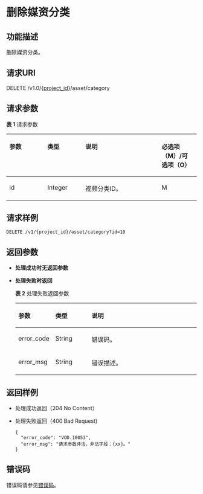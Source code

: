 # 删除媒资分类<a name="ZH-CN_TOPIC_0129004466"></a>

## 功能描述<a name="zh-cn_topic_0128109933_zh-cn_topic_0127930893_section114814192538"></a>

删除媒资分类。

## 请求URI<a name="zh-cn_topic_0128109933_zh-cn_topic_0127930893_section5241024145313"></a>

DELETE /v1.0/\{[project\_id](获取项目ID.md)\}/asset/category

## 请求参数<a name="zh-cn_topic_0128109933_zh-cn_topic_0127930893_section7297229175319"></a>

**表 1**  请求参数

<a name="zh-cn_topic_0128109933_zh-cn_topic_0127930893_table1021891613413"></a>
<table><thead align="left"><tr id="zh-cn_topic_0128109933_zh-cn_topic_0127930893_row132885163342"><th class="cellrowborder" valign="top" width="20%" id="mcps1.2.5.1.1"><p id="zh-cn_topic_0128109933_zh-cn_topic_0127930893_p1628821620341"><a name="zh-cn_topic_0128109933_zh-cn_topic_0127930893_p1628821620341"></a><a name="zh-cn_topic_0128109933_zh-cn_topic_0127930893_p1628821620341"></a>参数</p>
</th>
<th class="cellrowborder" valign="top" width="20%" id="mcps1.2.5.1.2"><p id="zh-cn_topic_0128109933_zh-cn_topic_0127930893_p3288121633413"><a name="zh-cn_topic_0128109933_zh-cn_topic_0127930893_p3288121633413"></a><a name="zh-cn_topic_0128109933_zh-cn_topic_0127930893_p3288121633413"></a>类型</p>
</th>
<th class="cellrowborder" valign="top" width="40%" id="mcps1.2.5.1.3"><p id="zh-cn_topic_0128109933_zh-cn_topic_0127930893_p122881916143419"><a name="zh-cn_topic_0128109933_zh-cn_topic_0127930893_p122881916143419"></a><a name="zh-cn_topic_0128109933_zh-cn_topic_0127930893_p122881916143419"></a>说明</p>
</th>
<th class="cellrowborder" valign="top" width="20%" id="mcps1.2.5.1.4"><p id="zh-cn_topic_0128109924_zh-cn_topic_0127930889_p41029017"><a name="zh-cn_topic_0128109924_zh-cn_topic_0127930889_p41029017"></a><a name="zh-cn_topic_0128109924_zh-cn_topic_0127930889_p41029017"></a>必选项（M）/可选项（O）</p>
</th>
</tr>
</thead>
<tbody><tr id="zh-cn_topic_0128109933_zh-cn_topic_0127930893_row32881816173417"><td class="cellrowborder" valign="top" width="20%" headers="mcps1.2.5.1.1 "><p id="zh-cn_topic_0128109933_zh-cn_topic_0127930893_p628981612344"><a name="zh-cn_topic_0128109933_zh-cn_topic_0127930893_p628981612344"></a><a name="zh-cn_topic_0128109933_zh-cn_topic_0127930893_p628981612344"></a>id</p>
</td>
<td class="cellrowborder" valign="top" width="20%" headers="mcps1.2.5.1.2 "><p id="zh-cn_topic_0128109933_zh-cn_topic_0127930893_p7289101643412"><a name="zh-cn_topic_0128109933_zh-cn_topic_0127930893_p7289101643412"></a><a name="zh-cn_topic_0128109933_zh-cn_topic_0127930893_p7289101643412"></a>Integer</p>
</td>
<td class="cellrowborder" valign="top" width="40%" headers="mcps1.2.5.1.3 "><p id="zh-cn_topic_0128109933_zh-cn_topic_0127930893_p8289121643416"><a name="zh-cn_topic_0128109933_zh-cn_topic_0127930893_p8289121643416"></a><a name="zh-cn_topic_0128109933_zh-cn_topic_0127930893_p8289121643416"></a>视频分类ID。</p>
</td>
<td class="cellrowborder" valign="top" width="20%" headers="mcps1.2.5.1.4 "><p id="zh-cn_topic_0128109933_zh-cn_topic_0127930893_p9289201663417"><a name="zh-cn_topic_0128109933_zh-cn_topic_0127930893_p9289201663417"></a><a name="zh-cn_topic_0128109933_zh-cn_topic_0127930893_p9289201663417"></a>M</p>
</td>
</tr>
</tbody>
</table>

## 请求样例<a name="zh-cn_topic_0128109933_zh-cn_topic_0127930893_section1249493515311"></a>

```
DELETE /v1/{project_id}/asset/category?id=10
```

## 返回参数<a name="zh-cn_topic_0128109933_zh-cn_topic_0127930893_section162761640105314"></a>

-   **处理成功时无返回参数**
-   **处理失败时返回**

    **表 2**  处理失败返回参数

    <a name="table8107146194412"></a>
    <table><thead align="left"><tr id="row16107862441"><th class="cellrowborder" valign="top" width="20%" id="mcps1.2.4.1.1"><p id="p1412466124414"><a name="p1412466124414"></a><a name="p1412466124414"></a>参数</p>
    </th>
    <th class="cellrowborder" valign="top" width="20%" id="mcps1.2.4.1.2"><p id="p121241568444"><a name="p121241568444"></a><a name="p121241568444"></a>类型</p>
    </th>
    <th class="cellrowborder" valign="top" width="60%" id="mcps1.2.4.1.3"><p id="p1312414674420"><a name="p1312414674420"></a><a name="p1312414674420"></a>说明</p>
    </th>
    </tr>
    </thead>
    <tbody><tr id="row13124116124413"><td class="cellrowborder" valign="top" width="20%" headers="mcps1.2.4.1.1 "><p id="p11240634415"><a name="p11240634415"></a><a name="p11240634415"></a>error_code</p>
    </td>
    <td class="cellrowborder" valign="top" width="20%" headers="mcps1.2.4.1.2 "><p id="p414018615446"><a name="p414018615446"></a><a name="p414018615446"></a>String</p>
    </td>
    <td class="cellrowborder" valign="top" width="60%" headers="mcps1.2.4.1.3 "><p id="p161241669445"><a name="p161241669445"></a><a name="p161241669445"></a>错误码。</p>
    </td>
    </tr>
    <tr id="row01401168446"><td class="cellrowborder" valign="top" width="20%" headers="mcps1.2.4.1.1 "><p id="p171409604412"><a name="p171409604412"></a><a name="p171409604412"></a>error_msg</p>
    </td>
    <td class="cellrowborder" valign="top" width="20%" headers="mcps1.2.4.1.2 "><p id="p91404614444"><a name="p91404614444"></a><a name="p91404614444"></a>String</p>
    </td>
    <td class="cellrowborder" valign="top" width="60%" headers="mcps1.2.4.1.3 "><p id="p16140666447"><a name="p16140666447"></a><a name="p16140666447"></a>错误描述。</p>
    </td>
    </tr>
    </tbody>
    </table>


## 返回样例<a name="zh-cn_topic_0128109933_zh-cn_topic_0127930893_section1164111461532"></a>

-   处理成功返回（204 No Content）
-   处理失败返回（400 Bad Request\)

    ```
    {
      "error_code": "VOD.10053",
      "error_msg": "请求参数非法，非法字段：{xx}。"
    }
    ```


## 错误码<a name="section569214377267"></a>

错误码请参见[错误码](错误码.md)。

